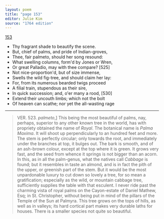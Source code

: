```yaml
---
layout: poem
title: "page 153"
editor: Julie Kim
source: "1764 edition"
---
```



[153]()

- Thy fragrant shade to beautify the scene.
- But, chief of palms, and pride of Indian-groves,
- Thee, fair palmeto, should her song resound:
- What swelling columns, form'd by Jones or Wren,
- Or great Palladio, may with thee compare? [525]
- Not nice-proportion'd, but of size immense,
- Swells the wild fig-tree, and should claim her lay:
- For, from its numerous bearded twigs proceed
- A filial train, stupendous as their sire,
- In quick succession; and, o'er many a rood, [530]
- Extend their uncouth limbs; which not the bolt
- Of heaven can scathe; nor yet the all-wasting rage

---

> VER. 523. *palmeto*,\] This being the most beautiful of palms, nay, perhaps, superior to any other known tree in the world, has with propriety obtained the name of *Royal*. The botanical name is *Palma Maxima*. It will shoot up perpendicularly to an hundred feet and more. The stem is perfectly circular; only towards the root, and immediately under the branches at top, it bulges out. The bark is smooth, and of an ash-brown colour, except at the top where it is green. It grows very fast, and the seed from whence it springs is not bigger than an acorn. In this, as in all the palm-genus, what the natives call *Cabbage* is found; but it resembles in taste an almond, and is in fact the pith of the upper, or greenish part of the stem. But it would be the most unpardonable luxury to cut down so lovely a tree, for so mean a gratification; especially as the wild, or mountain cabbage tree, sufficiently supplies the table with that esculent. I never ride past the charming vista of royal palms on the Cayon-estate of Daniel Mathew, Esq; in St. Christopher, without being put in mind of the pillars of the Temple of the Sun at Palmyra. This tree grows on the tops of hills, as well as in valleys; its hard cortical part makes very durable laths for houses. There is a smaller species not quite so beautiful.
